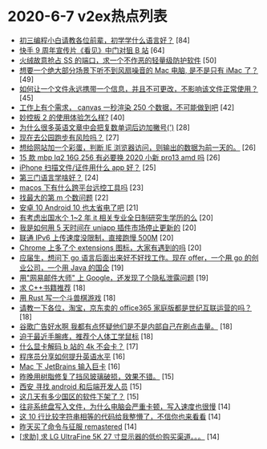 # 2020-6-7 v2ex热点列表

+ [初三编程小白请教各位前辈，初学学什么语言好？](https://www.v2ex.com/t/679323#reply84) [84]
+ [快手 9 周年宣传片《看见》中门对狙 B 站](https://www.v2ex.com/t/679330#reply64) [64]
+ [火绒故意抢占 SS 的端口，求一个不作恶的轻量级防护软件](https://www.v2ex.com/t/679451#reply50) [50]
+ [想要一个绝大部分场景下听不到风扇噪音的 Mac 电脑, 是不是只有 iMac 了？](https://www.v2ex.com/t/679344#reply49) [49]
+ [如何让一个文件永远携带一个信息，并且不可更改，不影响该文件正常使用？](https://www.v2ex.com/t/679444#reply45) [45]
+ [工作上有个需求， canvas 一秒渲染 250 个数据，不可能做到吧](https://www.v2ex.com/t/679336#reply42) [42]
+ [妙控板 2 的使用体验怎么样?](https://www.v2ex.com/t/679413#reply40) [40]
+ [为什么很多英语文章中会把复数单词后边加撇号(')](https://www.v2ex.com/t/679363#reply28) [28]
+ [现在去公园跑步有风险吗？](https://www.v2ex.com/t/679390#reply27) [27]
+ [想给网站加一个彩蛋，判断 IE 浏览器访问，则输出的数据为前一天的。](https://www.v2ex.com/t/679326#reply26) [26]
+ [15 款 mbp lq2 16G 256 有必要换 2020 小新 pro13 amd 吗](https://www.v2ex.com/t/679355#reply26) [26]
+ [iPhone 扫描文件/证件用什么 app 好？](https://www.v2ex.com/t/679381#reply25) [25]
+ [第三门语言学啥好？](https://www.v2ex.com/t/679428#reply24) [24]
+ [macos 下有什么跨平台远控工具吗](https://www.v2ex.com/t/679459#reply23) [23]
+ [找最大的第 m 个数问题](https://www.v2ex.com/t/679448#reply22) [22]
+ [安卓 10 Android 10 也太省电了吧](https://www.v2ex.com/t/679398#reply21) [21]
+ [有考虑出国水个 1~2 年 it 相关专业全日制研究生学历的么](https://www.v2ex.com/t/679434#reply20) [20]
+ [我是如何用 5 天时间在 uniapp 插件市场停止更新的](https://www.v2ex.com/t/679495#reply20) [20]
+ [联通 IPv6 上传速度没限制，直接跑慢 500M](https://www.v2ex.com/t/679358#reply20) [20]
+ [Chrome 上多了个 extensions 图标，大家有遇到的吗](https://www.v2ex.com/t/679410#reply20) [20]
+ [应届生，想问下 go 语言后面出来好不好找工作。现在 offer，一个用 go 的创业公司，一个用 Java 的国企](https://www.v2ex.com/t/679435#reply19) [19]
+ [用"网易邮件大师" 上 Google，还发现了个隐私泄露问题](https://www.v2ex.com/t/679483#reply19) [19]
+ [求 C++书籍推荐](https://www.v2ex.com/t/679462#reply18) [18]
+ [用 Rust 写一个斗兽棋游戏](https://www.v2ex.com/t/679487#reply18) [18]
+ [请教一下各位，淘宝，京东卖的 office365 家庭版都是世纪互联运营的吗？](https://www.v2ex.com/t/679333#reply18) [18]
+ [谷歌广告好水啊 我都有点怀疑他们是不是内部自己在刷点击量。](https://www.v2ex.com/t/679354#reply18) [18]
+ [迫于最近手腕疼，推荐个人体工学鼠标](https://www.v2ex.com/t/679387#reply18) [18]
+ [什么显卡解码 b 站的 4k 不会卡？](https://www.v2ex.com/t/679470#reply17) [17]
+ [程序员分享如何提升英语水平](https://www.v2ex.com/t/679345#reply16) [16]
+ [Mac 下 JetBrains 输入巨卡](https://www.v2ex.com/t/679361#reply16) [16]
+ [昨晚用树脂修复了挡风玻璃破损，效果不错。](https://www.v2ex.com/t/679325#reply15) [15]
+ [西安 寻找 android 和后端开发人员](https://www.v2ex.com/t/679335#reply15) [15]
+ [这几天有多少国区的软件下架了？](https://www.v2ex.com/t/679385#reply15) [15]
+ [往非系统盘写入文件，为什么电脑会严重卡顿，写入速度也很慢](https://www.v2ex.com/t/679439#reply14) [14]
+ [这 10 行比较字符串相等的代码给我整懵了，不信你也来看看](https://www.v2ex.com/t/679477#reply14) [14]
+ [昨天买了命令与征服 remastered](https://www.v2ex.com/t/679328#reply14) [14]
+ [[求助] 求 LG UltraFine 5K 27 寸显示器的低价购买渠道。。。](https://www.v2ex.com/t/679371#reply14) [14]
